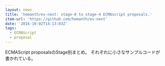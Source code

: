 ```yaml
---
layout: news
title: 'hemanth/es-next: stage-0 to stage-4 ECMAscript proposals.'
item-url: 'https://github.com/hemanth/es-next'
date: '2016-10-02T14:13:03Z'
tags:
  - ECMAScript
  - proposal
---
```

ECMAScript proposalsのStage別まとめ。
それぞれに小さなサンプルコードが書かれている。

